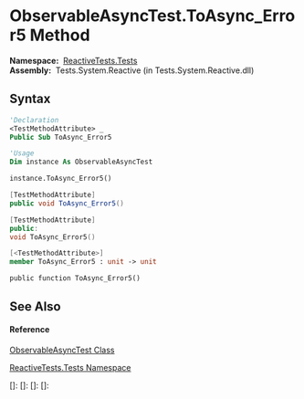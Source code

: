 # ObservableAsyncTest.ToAsync\_Error5 Method

**Namespace:**  [ReactiveTests.Tests](ReactiveTests.Tests\ReactiveTests.Tests.md)  
**Assembly:**  Tests.System.Reactive (in Tests.System.Reactive.dll)

## Syntax

```vb
'Declaration
<TestMethodAttribute> _
Public Sub ToAsync_Error5
```

```vb
'Usage
Dim instance As ObservableAsyncTest

instance.ToAsync_Error5()
```

```csharp
[TestMethodAttribute]
public void ToAsync_Error5()
```

```c++
[TestMethodAttribute]
public:
void ToAsync_Error5()
```

```fsharp
[<TestMethodAttribute>]
member ToAsync_Error5 : unit -> unit 
```

```jscript
public function ToAsync_Error5()
```

## See Also

#### Reference

[ObservableAsyncTest Class](ObservableAsyncTest\ObservableAsyncTest.md)

[ReactiveTests.Tests Namespace](ReactiveTests.Tests\ReactiveTests.Tests.md)

[]: 
[]: 
[]: 
[]: 